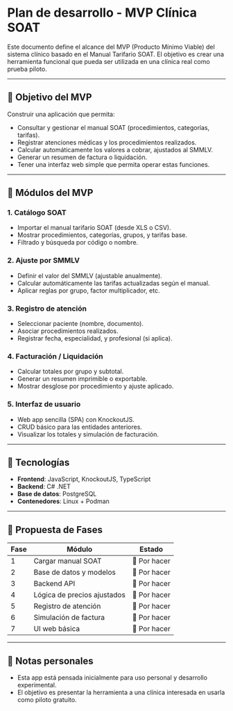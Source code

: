 # Plan de desarrollo - MVP Clínica SOAT

Este documento define el alcance del MVP (Producto Mínimo Viable) del sistema clínico basado en el Manual Tarifario SOAT. El objetivo es crear una herramienta funcional que pueda ser utilizada en una clínica real como prueba piloto.

---

## 🎯 Objetivo del MVP

Construir una aplicación que permita:
- Consultar y gestionar el manual SOAT (procedimientos, categorías, tarifas).
- Registrar atenciones médicas y los procedimientos realizados.
- Calcular automáticamente los valores a cobrar, ajustados al SMMLV.
- Generar un resumen de factura o liquidación.
- Tener una interfaz web simple que permita operar estas funciones.

---

## 🧱 Módulos del MVP

### 1. **Catálogo SOAT**
- Importar el manual tarifario SOAT (desde XLS o CSV).
- Mostrar procedimientos, categorías, grupos, y tarifas base.
- Filtrado y búsqueda por código o nombre.

### 2. **Ajuste por SMMLV**
- Definir el valor del SMMLV (ajustable anualmente).
- Calcular automáticamente las tarifas actualizadas según el manual.
- Aplicar reglas por grupo, factor multiplicador, etc.

### 3. **Registro de atención**
- Seleccionar paciente (nombre, documento).
- Asociar procedimientos realizados.
- Registrar fecha, especialidad, y profesional (si aplica).

### 4. **Facturación / Liquidación**
- Calcular totales por grupo y subtotal.
- Generar un resumen imprimible o exportable.
- Mostrar desglose por procedimiento y ajuste aplicado.

### 5. **Interfaz de usuario**
- Web app sencilla (SPA) con KnockoutJS.
- CRUD básico para las entidades anteriores.
- Visualizar los totales y simulación de facturación.

---

## 🔧 Tecnologías

- **Frontend**: JavaScript, KnockoutJS, TypeScript
- **Backend**: C# .NET
- **Base de datos**: PostgreSQL
- **Contenedores**: Linux + Podman

---

## 📌 Propuesta de Fases

| Fase | Módulo                     | Estado |
|------|----------------------------|--------|
| 1    | Cargar manual SOAT         | 🔲 Por hacer |
| 2    | Base de datos y modelos    | 🔲 Por hacer |
| 3    | Backend API                | 🔲 Por hacer |
| 4    | Lógica de precios ajustados| 🔲 Por hacer |
| 5    | Registro de atención       | 🔲 Por hacer |
| 6    | Simulación de factura      | 🔲 Por hacer |
| 7    | UI web básica              | 🔲 Por hacer |

---

## 🧠 Notas personales

- Esta app está pensada inicialmente para uso personal y desarrollo experimental.
- El objetivo es presentar la herramienta a una clínica interesada en usarla como piloto gratuito.

